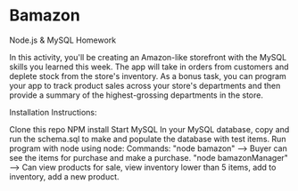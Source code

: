 # Bamazon
Node.js & MySQL Homework

In this activity, you'll be creating an Amazon-like storefront with the MySQL skills you learned this week. The app will take in orders from customers and deplete stock from the store's inventory. As a bonus task, you can program your app to track product sales across your store's departments and then provide a summary of the highest-grossing departments in the store.

Installation Instructions:

Clone this repo
NPM install
Start MySQL
In your MySQL database, copy and run the schema.sql to make and populate the database with test items.
Run program with node using node:
Commands:
"node bamazon" --> Buyer can see the items for purchase and make a purchase.
"node bamazonManager" --> Can view products for sale, view inventory lower than 5 items, add to inventory, add a new product.
